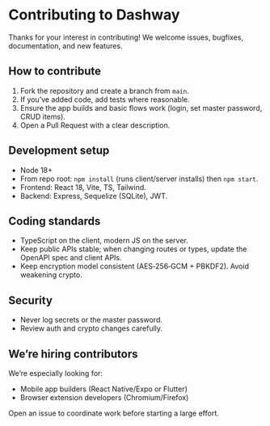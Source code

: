 # Contributing to Dashway

Thanks for your interest in contributing! We welcome issues, bugfixes, documentation, and new features.

## How to contribute
1. Fork the repository and create a branch from `main`.
2. If you’ve added code, add tests where reasonable.
3. Ensure the app builds and basic flows work (login, set master password, CRUD items).
4. Open a Pull Request with a clear description.

## Development setup
- Node 18+
- From repo root: `npm install` (runs client/server installs) then `npm start`.
- Frontend: React 18, Vite, TS, Tailwind.
- Backend: Express, Sequelize (SQLite), JWT.

## Coding standards
- TypeScript on the client, modern JS on the server.
- Keep public APIs stable; when changing routes or types, update the OpenAPI spec and client APIs.
- Keep encryption model consistent (AES‑256‑GCM + PBKDF2). Avoid weakening crypto.

## Security
- Never log secrets or the master password.
- Review auth and crypto changes carefully.

## We’re hiring contributors
We’re especially looking for:
- Mobile app builders (React Native/Expo or Flutter)
- Browser extension developers (Chromium/Firefox)

Open an issue to coordinate work before starting a large effort.
